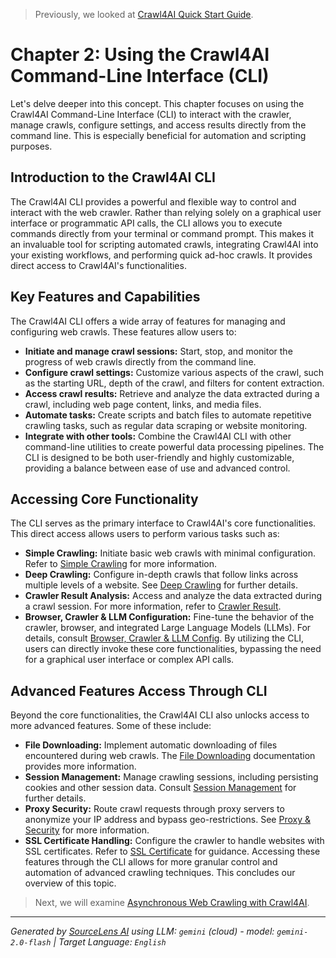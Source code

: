 > Previously, we looked at [Crawl4AI Quick Start Guide](01_crawl4ai-quick-start-guide.md).

# Chapter 2: Using the Crawl4AI Command-Line Interface (CLI)
Let's delve deeper into this concept. This chapter focuses on using the Crawl4AI Command-Line Interface (CLI) to interact with the crawler, manage crawls, configure settings, and access results directly from the command line. This is especially beneficial for automation and scripting purposes.
## Introduction to the Crawl4AI CLI
The Crawl4AI CLI provides a powerful and flexible way to control and interact with the web crawler. Rather than relying solely on a graphical user interface or programmatic API calls, the CLI allows you to execute commands directly from your terminal or command prompt. This makes it an invaluable tool for scripting automated crawls, integrating Crawl4AI into your existing workflows, and performing quick ad-hoc crawls. It provides direct access to Crawl4AI's functionalities.
## Key Features and Capabilities
The Crawl4AI CLI offers a wide array of features for managing and configuring web crawls. These features allow users to:
*   **Initiate and manage crawl sessions:** Start, stop, and monitor the progress of web crawls directly from the command line.
*   **Configure crawl settings:** Customize various aspects of the crawl, such as the starting URL, depth of the crawl, and filters for content extraction.
*   **Access crawl results:** Retrieve and analyze the data extracted during a crawl, including web page content, links, and media files.
*   **Automate tasks:** Create scripts and batch files to automate repetitive crawling tasks, such as regular data scraping or website monitoring.
*   **Integrate with other tools:** Combine the Crawl4AI CLI with other command-line utilities to create powerful data processing pipelines.
The CLI is designed to be both user-friendly and highly customizable, providing a balance between ease of use and advanced control.
## Accessing Core Functionality
The CLI serves as the primary interface to Crawl4AI's core functionalities. This direct access allows users to perform various tasks such as:
*   **Simple Crawling:** Initiate basic web crawls with minimal configuration. Refer to [Simple Crawling](https://docs.crawl4ai.com/core/simple-crawling/) for more information.
*   **Deep Crawling:** Configure in-depth crawls that follow links across multiple levels of a website. See [Deep Crawling](https://docs.crawl4ai.com/core/deep-crawling/) for further details.
*   **Crawler Result Analysis:** Access and analyze the data extracted during a crawl session. For more information, refer to [Crawler Result](https://docs.crawl4ai.com/core/crawler-result/).
*   **Browser, Crawler & LLM Configuration:** Fine-tune the behavior of the crawler, browser, and integrated Large Language Models (LLMs). For details, consult [Browser, Crawler & LLM Config](https://docs.crawl4ai.com/core/browser-crawler-config/).
By utilizing the CLI, users can directly invoke these core functionalities, bypassing the need for a graphical user interface or complex API calls.
## Advanced Features Access Through CLI
Beyond the core functionalities, the Crawl4AI CLI also unlocks access to more advanced features. Some of these include:
*   **File Downloading:** Implement automatic downloading of files encountered during web crawls. The [File Downloading](https://docs.crawl4ai.com/advanced/file-downloading/) documentation provides more information.
*   **Session Management:** Manage crawling sessions, including persisting cookies and other session data. Consult [Session Management](https://docs.crawl4ai.com/advanced/session-management/) for further details.
*   **Proxy Security:** Route crawl requests through proxy servers to anonymize your IP address and bypass geo-restrictions. See [Proxy & Security](https://docs.crawl4ai.com/advanced/proxy-security/) for more information.
*   **SSL Certificate Handling:** Configure the crawler to handle websites with SSL certificates. Refer to [SSL Certificate](https://docs.crawl4ai.com/advanced/ssl-certificate/) for guidance.
Accessing these features through the CLI allows for more granular control and automation of advanced crawling techniques.
This concludes our overview of this topic.

> Next, we will examine [Asynchronous Web Crawling with Crawl4AI](03_asynchronous-web-crawling-with-crawl4ai.md).


---

*Generated by [SourceLens AI](https://github.com/openXFlow/sourceLensAI) using LLM: `gemini` (cloud) - model: `gemini-2.0-flash` | Target Language: `English`*